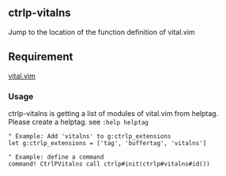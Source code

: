 ## ctrlp-vitalns
Jump to the location of the function definition of vital.vim

## Requirement

[vital.vim](https://github.com/vim-jp/vital.vim)

### Usage

ctrlp-vitalns is getting a list of modules of vital.vim from helptag.  
Please create a helptag. see `:help helptag`

```vim
" Example: Add 'vitalns' to g:ctrlp_extensions
let g:ctrlp_extensions = ['tag', 'buffertag', 'vitalns']

" Example: define a command
command! CtrlPVitalns call ctrlp#init(ctrlp#vitalns#id())
```
